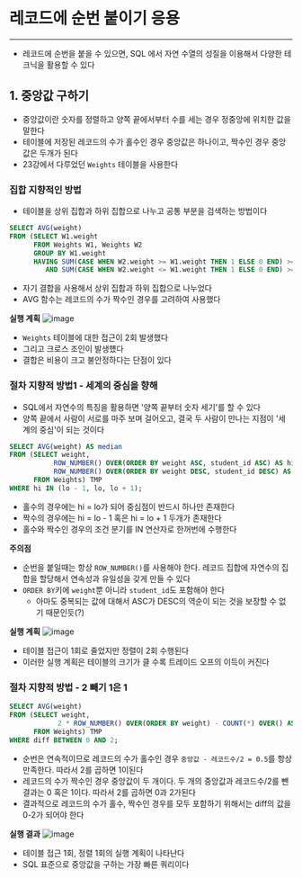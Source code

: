 # 레코드에 순번 붙이기 응용
---
- 레코드에 순번을 붙을 수 있으면, SQL 에서 자연 수열의 성질을 이용해서 다양한 테크닉을 활용할 수 있다

## 1. 중앙값 구하기
- 중앙값이란 숫자를 정렬하고 양쪽 끝에서부터 수를 세는 경우 정중앙에 위치한 값을 말한다
- 테이블에 저장된 레코드의 수가 홀수인 경우 중앙값은 하나이고, 짝수인 경우 중앙값은 두개가 된다
- 23강에서 다루었던 `Weights` 테이블을 사용한다

### 집합 지향적인 방법
- 테이블을 상위 집합과 하위 집합으로 나누고 공통 부분을 검색하는 방법이다

```SQL
SELECT AVG(weight)
FROM (SELECT W1.weight
      FROM Weights W1, Weights W2
      GROUP BY W1.weight
      HAVING SUM(CASE WHEN W2.weight >= W1.weight THEN 1 ELSE 0 END) >= COUNT(*) / 2
         AND SUM(CASE WHEN W2.weight <= W1.weight THEN 1 ELSE 0 END) >= COUNT(*) / 2) TMP;


```
- 자기 결합을 사용해서 상위 집합과 하위 집합으로 나누었다
- AVG 함수는 레코드의 수가 짝수인 경우를 고려하여 사용했다

**실행 계획**
![image](https://user-images.githubusercontent.com/60502370/197908938-37828c27-5d87-48b9-a447-a9282c565268.png)

- `Weights` 테이블에 대한 접근이 2회 발생했다
- 그리고 크로스 조인이 발생헀다
- 결합은 비용이 크고 불안정하다는 단점이 있다

### 절차 지향적 방법1 - 세계의 중심을 향해
- SQL에서 자연수의 특징을 활용하면 '양쪽 끝부터 숫자 세기'를 할 수 있다
- 양쪽 끝에서 사람이 서로를 마주 보며 걸어오고, 결국 두 사람이 만나는 지점이 '세계의 중심'이 되는 것이다

```SQL
SELECT AVG(weight) AS median
FROM (SELECT weight,
           ROW_NUMBER() OVER(ORDER BY weight ASC, student_id ASC) AS hi,
           ROW_NUMBER() OVER(ORDER BY weight DESC, student_id DESC) AS lo
      FROM Weights) TMP
WHERE hi IN (lo - 1, lo, lo + 1);  
```
- 홀수의 경우에는 hi = lo가 되어 중심점이 반드시 하나만 존재한다
- 짝수의 경우에는 hi = lo - 1 혹은 hi = lo + 1 두개가 존재한다
- 홀수와 짝수인 경우의 조건 분기를 IN 연산자로 한꺼번에 수행한다

**주의점**
- 순번을 붙일때는 항상 `ROW_NUMBER()`를 사용해야 한다. 레코드 집합에 자연수의 집합을 할당해서 연속성과 유일성을 갖게 만들 수 있다
- `ORDER BY`키에 `weight`뿐 아니라 `student_id`도 포함해야 한다
	- 아마도 중복되는 값에 대해서 ASC가 DESC의 역순이 되는 것을 보장할 수 없기 때문인듯(?)

**실행 계획**
![image](https://user-images.githubusercontent.com/60502370/197909994-8967cf21-0c85-4431-9929-7bf2bfd187fd.png)
- 테이블 접근이 1회로 줄었지만 정렬이 2회 수행된다
- 이러한 실행 계획은 테이블의 크기가 클 수록 트레이드 오프의 이득이 커진다

### 절차 지향적 방법 - 2 빼기 1은 1

```SQL
SELECT AVG(weight)
FROM (SELECT weight,
            2 * ROW_NUMBER() OVER(ORDER BY weight) - COUNT(*) OVER() AS diff
      FROM Weights) TMP
WHERE diff BETWEEN 0 AND 2;
```
- 순번은 연속적이므로 레코드의 수가 홀수인 경우 `중앙값 - 레코드수/2 = 0.5`를 항상 만족한다. 따라서 2를 곱하면 1이된다
- 레코드의 수가 짝수인 경우 중앙값이 두 개이다. 두 개의 중앙값과 레코드수/2를 뺀 결과는 0 혹은 1이다. 따라서 2를 곱하면 0과 2가된다
- 결과적으로 레코드의 수가 홀수, 짝수인 경우를 모두 포함하기 위해서는 diff의 값을 0-2가 되어야 한다

**실행 결과**
![image](https://user-images.githubusercontent.com/60502370/197910772-3265a559-d987-40ff-9555-62ab17fc989f.png)
- 테이블 접근 1회, 정렬 1회의 실행 계획이 나타난다
- SQL 표준으로 중앙값을 구하는 가장 빠른 쿼리이다

